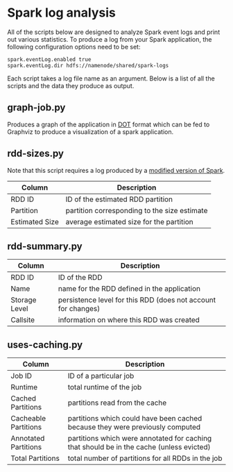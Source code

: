 # Spark log analysis

All of the scripts below are designed to analyze Spark event logs and print out various statistics.
To produce a log from your Spark application, the following configuration options need to be set:

    spark.eventLog.enabled true
    spark.eventLog.dir hdfs://namenode/shared/spark-logs

Each script takes a log file name as an argument.
Below is a list of all the scripts and the data they produce as output.

## graph-job.py

Produces a graph of the application in [DOT](http://www.graphviz.org/content/dot-language) format which can be fed to Graphviz to produce a visualization of a spark application.

## rdd-sizes.py

Note that this script requires a log produced by a [modified version of Spark](https://github.com/michaelmior/spark/tree/track-rdd-size).

| Column | Description |
| --- | --- |
| RDD ID | ID of the estimated RDD partition |
| Partition | partition corresponding to the size estimate |
| Estimated Size | average estimated size for the partition |

## rdd-summary.py

| Column | Description |
| --- | --- |
| RDD ID | ID of the RDD |
| Name | name for the RDD defined in the application |
| Storage Level | persistence level for this RDD (does not account for changes) |
| Callsite | information on where this RDD was created |

## uses-caching.py

| Column | Description |
| --- | --- |
| Job ID | ID of a particular job |
| Runtime | total runtime of the job |
| Cached Partitions | partitions read from the cache |
| Cacheable Partitions | partitions which could have been cached because they were previously computed |
| Annotated Partitions | partitions which were annotated for caching that should be in the cache (unless evicted) |
| Total Partitions | total number of partitions for all RDDs in the job |
